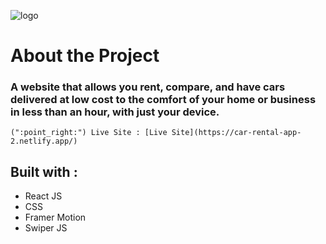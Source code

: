 ![logo](https://github.com/Fkmanny/Car-Rental-App/assets/111753024/778f8529-13f7-455e-a1d0-9f2dee5c9ab3)

# About the Project

### A website that allows you rent, compare, and have cars delivered at low cost to the comfort of your home or business in less than an hour, with just your device.

	(":point_right:") Live Site : [Live Site](https://car-rental-app-2.netlify.app/)

## Built with : 
- React JS
- CSS
- Framer Motion
- Swiper JS
